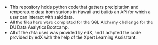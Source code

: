 * This repository holds python code that gathers precipitation and temperature data from stations in Hawaii and builds an API for which a user can interact with said data. <br>
* All the files here were completed for the SQL Alchemy challenge for the DU Data Analytics Bootcamp. <br>
* All of the data used was provided by edX, and I adapted the code provided by edX with the help of the Xpert Learning Assisstant.
